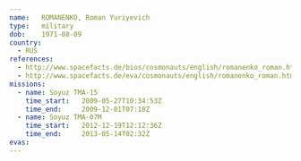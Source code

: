 ```yaml
---
name:	ROMANENKO, Roman Yuriyevich 
type:	military
dob:	1971-08-09
country:
  - RUS
references:
  - http://www.spacefacts.de/bios/cosmonauts/english/romanenko_roman.htm
  - http://www.spacefacts.de/eva/cosmonauts/english/romanenko_roman.htm
missions:
  - name: Soyuz TMA-15
    time_start:   2009-05-27T10:34:53Z
    time_end:     2009-12-01T07:18Z
  - name: Soyuz TMA-07M
    time_start:   2012-12-19T12:12:36Z
    time_end:     2013-05-14T02:32Z
evas:
---
```

